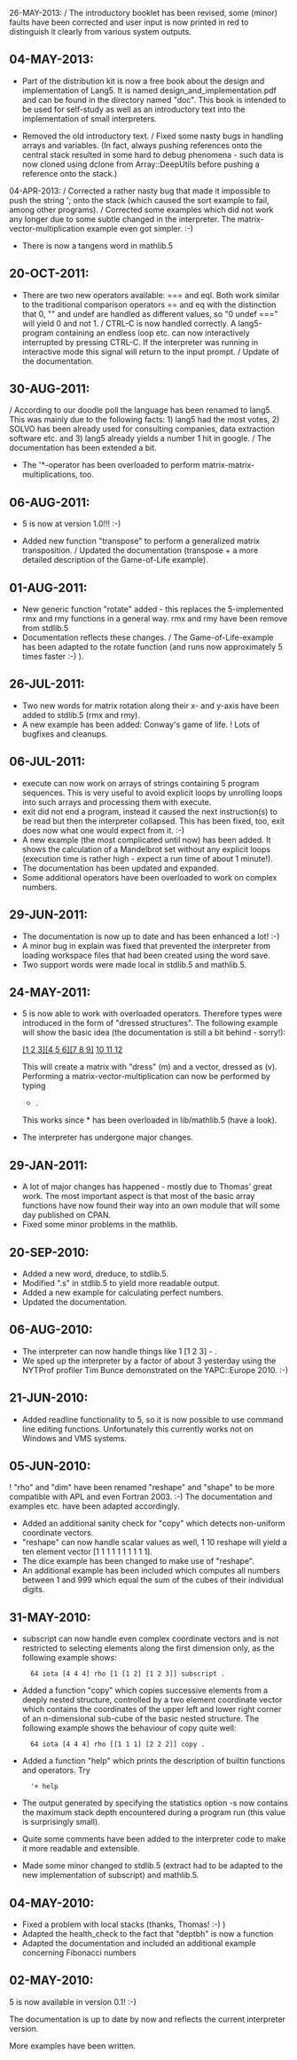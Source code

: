 26-MAY-2013:
/ The introductory booklet has been revised, some (minor) faults have been 
  corrected and user input is now printed in red to distinguish it clearly from
  various system outputs.

04-MAY-2013:
------------
+ Part of the distribution kit is now a free book about the design and
  implementation of Lang5. It is named design_and_implementation.pdf and
  can be found in the directory named "doc". This book is intended to be 
  used for self-study as well as an introductory text into the implementation
  of small interpreters.
- Removed the old introductory text.
/ Fixed some nasty bugs in handling arrays and variables. (In fact, always
  pushing references onto the central stack resulted in some hard to debug
  phenomena - such data is now cloned using dclone from Array::DeepUtils 
  before pushing a reference onto the stack.)

04-APR-2013:
/ Corrected a rather nasty bug that made it impossible to push the string ';
  onto the stack (which caused the sort example to fail, among other programs).
/ Corrected some examples which did not work any longer due to some subtle
  changed in the interpreter. The matrix-vector-multiplication example even
  got simpler. :-)
+ There is now a tangens word in mathlib.5

20-OCT-2011:
------------
+ There are two new operators available: === and eql. Both work similar to the
  traditional comparison operators == and eq with the distinction that 0, "" and
  undef are handled as different values, so "0 undef ===" will yield 0 and not
  1.
/ CTRL-C is now handled correctly. A lang5-program containing an endless loop
  etc. can now interactively interrupted by pressing CTRL-C. If the interpreter
  was running in interactive mode this signal will return to the input prompt.
/ Update of the documentation.

30-AUG-2011:
------------
/ According to our doodle poll the language has been renamed to lang5. This
  was mainly due to the following facts: 1) lang5 had the most votes,
  2) SOLVO has been already used for consulting companies, data extraction
  software etc. and 3) lang5 already yields a number 1 hit in google.
/ The documentation has been extended a bit.
+ The '*-operator has been overloaded to perform matrix-matrix-multiplications,
  too.

06-AUG-2011:
------------
* 5 is now at version 1.0!!! :-)
+ Added new function "transpose" to perform a generalized matrix transposition.
/ Updated the documentation (transpose + a more detailed description of the
  Game-of-Life example).

01-AUG-2011:
------------
+ New generic function "rotate" added - this replaces the 5-implemented rmx and
  rmy functions in a general way. rmx and rmy have been remove from stdlib.5
+ Documentation reflects these changes.
/ The Game-of-Life-example has been adapted to the rotate function (and runs now
  approximately 5 times faster :-) ).

26-JUL-2011:
------------
+ Two new words for matrix rotation along their x- and y-axis have been 
  added to stdlib.5 (rmx and rmy).
+ A new example has been added: Conway's game of life.
! Lots of bugfixes and cleanups.

06-JUL-2011:
------------
+ execute can now work on arrays of strings containing 5 program sequences.
  This is very useful to avoid explicit loops by unrolling loops into such
  arrays and processing them with execute.
+ exit did not end a program, instead it caused the next instruction(s) to
  be read but then the interpreter collapsed. This has been fixed, too, exit
  does now what one would expect from it. :-)
+ A new example (the most complicated until now) has been added. It shows the
  calculation of a Mandelbrot set without any explicit loops (execution time
  is rather high - expect a run time of about 1 minute!).
+ The documentation has been updated and expanded.
+ Some additional operators have been overloaded to work on complex numbers.

29-JUN-2011:
------------
+ The documentation is now up to date and has been enhanced a lot! :-) 
+ A minor bug in explain was fixed that prevented the interpreter from loading
  workspace files that had been created using the word save.
+ Two support words were made local in stdlib.5 and mathlib.5.

24-MAY-2011:
------------
+ 5 is now able to work with overloaded operators. Therefore types were 
  introduced in the form of "dressed structures". The following example
  will show the basic idea (the documentation is still a bit behind - 
  sorry!):

  [[1 2 3][4 5 6][7 8 9]](m) [10 11 12](v)

  This will create a matrix with "dress" (m) and a vector, dressed as (v).
  Performing a matrix-vector-multiplication can now be performed by typing

  * .

  This works since * has been overloaded in lib/mathlib.5 (have a look).
+ The interpreter has undergone major changes.

29-JAN-2011:
------------
+ A lot of major changes has happened - mostly due to Thomas' great work. The
  most important aspect is that most of the basic array functions have now 
  found their way into an own module that will some day published on CPAN.
+ Fixed some minor problems in the mathlib.

20-SEP-2010:
------------
+ Added a new word, dreduce, to stdlib.5.
+ Modified ".s" in stdlib.5 to yield more readable output.
+ Added a new example for calculating perfect numbers.
+ Updated the documentation.

06-AUG-2010:
------------
+ The interpreter can now handle things like 1 [1 2 3] - .
+ We sped up the interpreter by a factor of about 3 yesterday using the
  NYTProf profiler Tim Bunce demonstrated on the YAPC::Europe 2010. :-)

21-JUN-2010:
------------
+ Added readline functionality to 5, so it is now possible to use command
  line editing functions. Unfortunately this currently works not on Windows
  and VMS systems.

05-JUN-2010:
------------
! "rho" and "dim" have been renamed "reshape" and "shape" to be more 
  compatible with APL and even Fortran 2003. :-) The documentation and
  examples etc. have been adapted accordingly.
+ Added an additional sanity check for "copy" which detects non-uniform
  coordinate vectors.
+ "reshape" can now handle scalar values as well, 1 10 reshape will 
  yield a ten element vector [1 1 1 1 1 1 1 1 1 1].
+ The dice example has been changed to make use of "reshape".
+ An additional example has been included which computes all numbers
  between 1 and 999 which equal the sum of the cubes of their individual
  digits.

31-MAY-2010:
------------
+ subscript can now handle even complex coordinate vectors and is not restricted
  to selecting elements along the first dimension only, as the following 
  example shows: 

		64 iota [4 4 4] rho [1 [1 2] [1 2 3]] subscript .

+ Added a function "copy" which copies successive elements from a deeply
  nested structure, controlled by a two element coordinate vector which 
  contains the coordinates of the upper left and lower right corner of an
  n-dimensional sub-cube of the basic nested structure. The following example
  shows the behaviour of copy quite well:

		64 iota [4 4 4] rho [[1 1 1] [2 2 2]] copy .

+ Added a function "help" which prints the description of builtin functions
  and operators. Try 

		'+ help

+ The output generated by specifying the statistics option -s now contains
  the maximum stack depth encountered during a program run (this value is
  surprisingly small).
+ Quite some comments have been added to the interpreter code to make it more
  readable and extensible.
+ Made some minor changed to stdlib.5 (extract had to be adapted to the new
  implementation of subscript) and mathlib.5.

04-MAY-2010:
------------
+ Fixed a problem with local stacks (thanks, Thomas! :-) )
+ Adapted the health_check to the fact that "deptbh" is now a function
+ Adapted the documentation and included an additional example concerning 
  Fibonacci numbers

02-MAY-2010:
------------
 5 is now available in version 0.1! :-)

 The documentation is up to date by now and reflects the current interpreter
version.

 More examples have been written.
